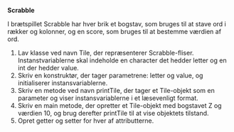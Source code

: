 **Scrabble**

I brætspillet Scrabble har hver brik et bogstav, som bruges til at stave ord i rækker og kolonner, og en score, som bruges til at bestemme værdien af ​​ord.

1. Lav klasse ved navn Tile, der repræsenterer Scrabble\-fliser. Instanstvariablerne skal indeholde en character det hedder letter og en int der hedder value.
2. Skriv en konstruktør, der tager parametrene: letter og value, og initialiserer instansvariablerne.
3. Skriv en metode ved navn printTile, der tager et Tile\-objekt som en parameter og viser instansvariablerne i et læsevenligt format.
4. Skriv en main metode, der opretter et Tile\-objekt med bogstavet Z og værdien 10, og brug derefter printTile til at vise objektets tilstand.
5. Opret getter og setter for hver af attributterne.